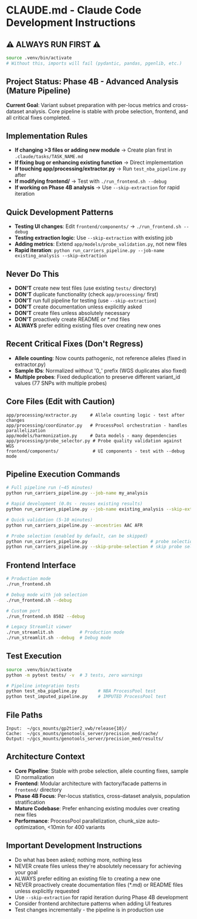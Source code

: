 # CLAUDE.md - Claude Code Development Instructions

## ⚠️ ALWAYS RUN FIRST ⚠️
```bash
source .venv/bin/activate
# Without this, imports will fail (pydantic, pandas, pgenlib, etc.)
```

## Project Status: Phase 4B - Advanced Analysis (Mature Pipeline)
**Current Goal**: Variant subset preparation with per-locus metrics and cross-dataset analysis.
Core pipeline is stable with probe selection, frontend, and all critical fixes completed.

## Implementation Rules
- **If changing >3 files or adding new module** → Create plan first in `.claude/tasks/TASK_NAME.md`
- **If fixing bug or enhancing existing function** → Direct implementation
- **If touching app/processing/extractor.py** → Run `test_nba_pipeline.py` after
- **If modifying frontend/** → Test with `./run_frontend.sh --debug`
- **If working on Phase 4B analysis** → Use `--skip-extraction` for rapid iteration

## Quick Development Patterns
- **Testing UI changes**: Edit `frontend/components/` → `./run_frontend.sh --debug`
- **Testing extraction logic**: Use `--skip-extraction` with existing job
- **Adding metrics**: Extend `app/models/probe_validation.py`, not new files
- **Rapid iteration**: `python run_carriers_pipeline.py --job-name existing_analysis --skip-extraction`

## Never Do This
- **DON'T** create new test files (use existing `tests/` directory)
- **DON'T** duplicate functionality (check `app/processing/` first)
- **DON'T** run full pipeline for testing (use `--skip-extraction`)
- **DON'T** create documentation unless explicitly asked
- **DON'T** create files unless absolutely necessary
- **DON'T** proactively create README or *.md files
- **ALWAYS** prefer editing existing files over creating new ones

## Recent Critical Fixes (Don't Regress)
- **Allele counting**: Now counts pathogenic, not reference alleles (fixed in extractor.py)
- **Sample IDs**: Normalized without '0_' prefix (WGS duplicates also fixed)
- **Multiple probes**: Fixed deduplication to preserve different variant_id values (77 SNPs with multiple probes)

## Core Files (Edit with Caution)
```
app/processing/extractor.py     # Allele counting logic - test after changes
app/processing/coordinator.py   # ProcessPool orchestration - handles parallelization
app/models/harmonization.py     # Data models - many dependencies
app/processing/probe_selector.py # Probe quality validation against WGS
frontend/components/             # UI components - test with --debug mode
```

## Pipeline Execution Commands
```bash
# Full pipeline run (~45 minutes)
python run_carriers_pipeline.py --job-name my_analysis

# Rapid development (0.0s - reuses existing results)
python run_carriers_pipeline.py --job-name existing_analysis --skip-extraction

# Quick validation (5-10 minutes)
python run_carriers_pipeline.py --ancestries AAC AFR

# Probe selection (enabled by default, can be skipped)
python run_carriers_pipeline.py                        # probe selection enabled
python run_carriers_pipeline.py --skip-probe-selection # skip probe selection
```

## Frontend Interface
```bash
# Production mode
./run_frontend.sh

# Debug mode with job selection
./run_frontend.sh --debug

# Custom port
./run_frontend.sh 8502 --debug

# Legacy Streamlit viewer
./run_streamlit.sh          # Production mode
./run_streamlit.sh --debug  # Debug mode
```

## Test Execution
```bash
source .venv/bin/activate
python -m pytest tests/ -v  # 3 tests, zero warnings

# Pipeline integration tests
python test_nba_pipeline.py        # NBA ProcessPool test
python test_imputed_pipeline.py    # IMPUTED ProcessPool test
```

## File Paths
```
Input:  ~/gcs_mounts/gp2tier2_vwb/release{10}/
Cache:  ~/gcs_mounts/genotools_server/precision_med/cache/
Output: ~/gcs_mounts/genotools_server/precision_med/results/
```

## Architecture Context
- **Core Pipeline**: Stable with probe selection, allele counting fixes, sample ID normalization
- **Frontend**: Modular architecture with factory/facade patterns in `frontend/` directory
- **Phase 4B Focus**: Per-locus statistics, cross-dataset analysis, population stratification
- **Mature Codebase**: Prefer enhancing existing modules over creating new files
- **Performance**: ProcessPool parallelization, chunk_size auto-optimization, <10min for 400 variants

## Important Development Instructions
- Do what has been asked; nothing more, nothing less
- NEVER create files unless they're absolutely necessary for achieving your goal
- ALWAYS prefer editing an existing file to creating a new one
- NEVER proactively create documentation files (*.md) or README files unless explicitly requested
- Use `--skip-extraction` for rapid iteration during Phase 4B development
- Consider frontend architecture patterns when adding UI features
- Test changes incrementally - the pipeline is in production use